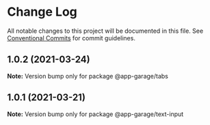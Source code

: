 # Change Log

All notable changes to this project will be documented in this file.
See [Conventional Commits](https://conventionalcommits.org) for commit guidelines.

## 1.0.2 (2021-03-24)

**Note:** Version bump only for package @app-garage/tabs





## 1.0.1 (2021-03-21)

**Note:** Version bump only for package @app-garage/text-input
